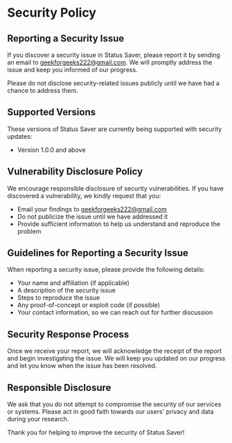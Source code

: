 # Security Policy

## Reporting a Security Issue

If you discover a security issue in Status Saver, please report it by sending an email to [geekforgeeks222@gmail.com](mailto:geekforgeeks222@gmail.com). We will promptly address the issue and keep you informed of our progress.

Please do not disclose security-related issues publicly until we have had a chance to address them.

## Supported Versions

These versions of Status Saver are currently being supported with security updates:

- Version 1.0.0 and above

## Vulnerability Disclosure Policy

We encourage responsible disclosure of security vulnerabilities. If you have discovered a vulnerability, we kindly request that you:

- Email your findings to [geekforgeeks222@gmail.com](mailto:geekforgeeks222@example.com)
- Do not publicize the issue until we have addressed it
- Provide sufficient information to help us understand and reproduce the problem

## Guidelines for Reporting a Security Issue

When reporting a security issue, please provide the following details:

- Your name and affiliation (if applicable)
- A description of the security issue
- Steps to reproduce the issue
- Any proof-of-concept or exploit code (if possible)
- Your contact information, so we can reach out for further discussion

## Security Response Process

Once we receive your report, we will acknowledge the receipt of the report and begin investigating the issue. We will keep you updated on our progress and let you know when the issue has been resolved.

## Responsible Disclosure

We ask that you do not attempt to compromise the security of our services or systems. Please act in good faith towards our users' privacy and data during your research.

Thank you for helping to improve the security of Status Saver!

